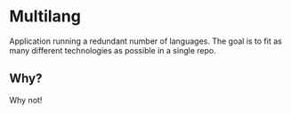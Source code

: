 # Multilang

Application running a redundant number of languages. The goal is to fit as many different technologies as possible in a single repo.

## Why?

Why not!
